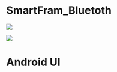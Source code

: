 # SmartFram_Bluetoth

<img src = "https://s3.us-west-2.amazonaws.com/secure.notion-static.com/598544e2-49f9-45a6-9f77-f80eddd1e64a/Untitled.png?X-Amz-Algorithm=AWS4-HMAC-SHA256&X-Amz-Content-Sha256=UNSIGNED-PAYLOAD&X-Amz-Credential=AKIAT73L2G45EIPT3X45%2F20221218%2Fus-west-2%2Fs3%2Faws4_request&X-Amz-Date=20221218T171446Z&X-Amz-Expires=86400&X-Amz-Signature=a8359f4c887d15d435b55b81cecd9a96b30f896ded82cec0edacfc71b6c8d23e&X-Amz-SignedHeaders=host&response-content-disposition=filename%3D%22Untitled.png%22&x-id=GetObject"></img>

<img src="https://s3.us-west-2.amazonaws.com/secure.notion-static.com/712a9186-9ad0-4027-ae1c-fe9798b465d2/Untitled.png?X-Amz-Algorithm=AWS4-HMAC-SHA256&X-Amz-Content-Sha256=UNSIGNED-PAYLOAD&X-Amz-Credential=AKIAT73L2G45EIPT3X45%2F20221218%2Fus-west-2%2Fs3%2Faws4_request&X-Amz-Date=20221218T171700Z&X-Amz-Expires=86400&X-Amz-Signature=f278ac2c6702cb1a840243ca599033dad758f09b3d7805c94c7c7caeb6dc5363&X-Amz-SignedHeaders=host&response-content-disposition=filename%3D%22Untitled.png%22&x-id=GetObject"></img>

<h1>Android UI
